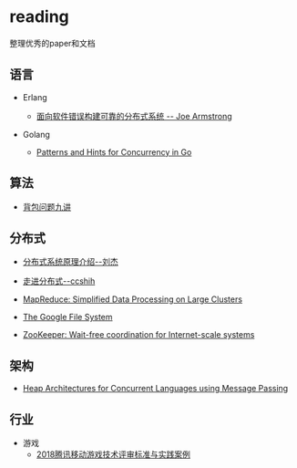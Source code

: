# reading
整理优秀的paper和文档 

## 语言
-	Erlang
	-	[面向软件错误构建可靠的分布式系统 -- Joe Armstrong](http://pubftp0.availo.se/pub/FreeBSD/distfiles/erlang-doc/r13b01/armstrong_thesis_2003.pdf)

- Golang
	-	[Patterns and Hints for Concurrency in Go](http://nil.csail.mit.edu/6.824/2018/notes/gopattern.pdf)

## 算法

-	[背包问题九讲](https://github.com/tianyicui/pack)

## 分布式
-	[分布式系统原理介绍--刘杰](https://github.com/hongweikkx/reading/blob/master/%E5%88%86%E5%B8%83%E5%BC%8F/%E5%88%86%E5%B8%83%E5%BC%8F%E7%B3%BB%E7%BB%9F%E5%8E%9F%E7%90%86%E4%BB%8B%E7%BB%8D.pdf)

-	[走进分布式--ccshih](https://github.com/hongweikkx/reading/blob/master/%E5%88%86%E5%B8%83%E5%BC%8F/%E8%B5%B0%E8%BF%9B%E5%88%86%E5%B8%83%E5%BC%8F.pdf)
- 	[MapReduce: Simplified Data Processing on Large Clusters](http://nil.csail.mit.edu/6.824/2016/papers/mapreduce.pdf)
-  	[The Google File System](http://nil.csail.mit.edu/6.824/2016/papers/gfs.pdf)
-    [ZooKeeper: Wait-free coordination for Internet-scale systems](http://nil.csail.mit.edu/6.824/2016/papers/zookeeper.pdf)

## 架构
-	[Heap Architectures for Concurrent Languages using Message Passing](http://www.fantasi.se/publications/ISMM02.pdf)

## 行业
-	游戏
	-	[2018腾讯移动游戏技术评审标准与实践案例](https://github.com/hongweikkx/reading/blob/master/%E8%A1%8C%E4%B8%9A/%E6%B8%B8%E6%88%8F/2018%E8%85%BE%E8%AE%AF%E7%A7%BB%E5%8A%A8%E6%B8%B8%E6%88%8F%E6%8A%80%E6%9C%AF%E8%AF%84%E5%AE%A1%E6%A0%87%E5%87%86%E4%B8%8E%E5%AE%9E%E8%B7%B5%E6%A1%88%E4%BE%8B.pdf)
